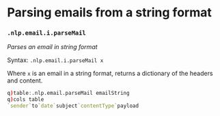 ---
---

# Parsing emails from a string format 


### `.nlp.email.i.parseMail`

_Parses an email in string format_

Syntax: `.nlp.email.i.parseMail x`

Where `x` is an email in a string format, returns a dictionary of the headers and content.

```q
q)table:.nlp.email.parseMail emailString
q)cols table 
`sender`to`date`subject`contentType`payload
```


